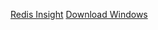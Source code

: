 [Redis Insight](https://redis.io/downloads/)
[Download Windows](https://s3.amazonaws.com/redisinsight.download/public/latest/Redis-Insight-win-installer.exe)
